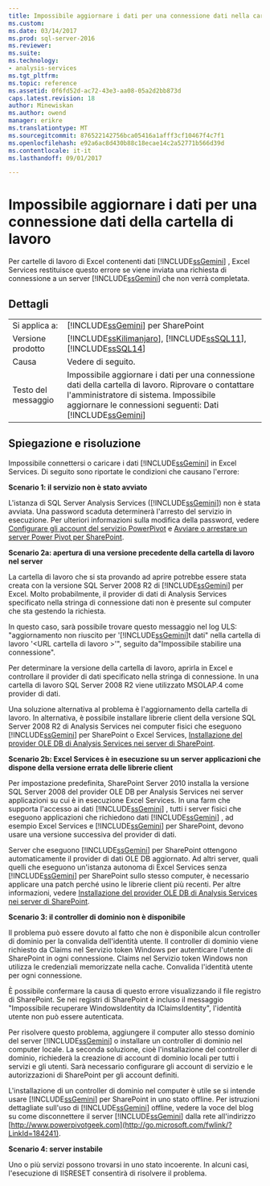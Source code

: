 ```yaml
---
title: Impossibile aggiornare i dati per una connessione dati nella cartella di lavoro | Documenti Microsoft
ms.custom: 
ms.date: 03/14/2017
ms.prod: sql-server-2016
ms.reviewer: 
ms.suite: 
ms.technology:
- analysis-services
ms.tgt_pltfrm: 
ms.topic: reference
ms.assetid: 0f6fd52d-ac72-43e3-aa08-05a2d2bb873d
caps.latest.revision: 18
author: Minewiskan
ms.author: owend
manager: erikre
ms.translationtype: MT
ms.sourcegitcommit: 876522142756bca05416a1afff3cf10467f4c7f1
ms.openlocfilehash: e92a6ac8d430b88c18ecae14c2a52771b566d39d
ms.contentlocale: it-it
ms.lasthandoff: 09/01/2017

---
```

# <a name="unable-to-refresh-data-for-a-data-connection-in-the-workbook"></a>Impossibile aggiornare i dati per una connessione dati della cartella di lavoro
  Per cartelle di lavoro di Excel contenenti dati [!INCLUDE[ssGemini](../../includes/ssgemini-md.md)] , Excel Services restituisce questo errore se viene inviata una richiesta di connessione a un server [!INCLUDE[ssGemini](../../includes/ssgemini-md.md)] che non verrà completata.  
  
## <a name="details"></a>Dettagli  
  
|||  
|-|-|  
|Si applica a:|[!INCLUDE[ssGemini](../../includes/ssgemini-md.md)] per SharePoint|  
|Versione prodotto|[!INCLUDE[ssKilimanjaro](../../includes/sskilimanjaro-md.md)], [!INCLUDE[ssSQL11](../../includes/sssql11-md.md)], [!INCLUDE[ssSQL14](../../includes/sssql14-md.md)]|  
|Causa|Vedere di seguito.|  
|Testo del messaggio|Impossibile aggiornare i dati per una connessione dati della cartella di lavoro. Riprovare o contattare l'amministratore di sistema. Impossibile aggiornare le connessioni seguenti: Dati [!INCLUDE[ssGemini](../../includes/ssgemini-md.md)]|  
  
## <a name="explanation-and-resolution"></a>Spiegazione e risoluzione  
 Impossibile connettersi o caricare i dati [!INCLUDE[ssGemini](../../includes/ssgemini-md.md)] in Excel Services. Di seguito sono riportate le condizioni che causano l'errore:  
  
 **Scenario 1: il servizio non è stato avviato**  
  
 L'istanza di SQL Server Analysis Services ([!INCLUDE[ssGemini](../../includes/ssgemini-md.md)]) non è stata avviata. Una password scaduta determinerà l'arresto del servizio in esecuzione. Per ulteriori informazioni sulla modifica della password, vedere [Configurare gli account del servizio PowerPivot](../../analysis-services/power-pivot-sharepoint/configure-power-pivot-service-accounts.md) e [Avviare o arrestare un server Power Pivot per SharePoint](../../analysis-services/power-pivot-sharepoint/start-or-stop-a-power-pivot-for-sharepoint-server.md).  
  
 **Scenario 2a: apertura di una versione precedente della cartella di lavoro nel server**  
  
 La cartella di lavoro che si sta provando ad aprire potrebbe essere stata creata con la versione SQL Server 2008 R2 di [!INCLUDE[ssGemini](../../includes/ssgemini-md.md)] per Excel. Molto probabilmente, il provider di dati di Analysis Services specificato nella stringa di connessione dati non è presente sul computer che sta gestendo la richiesta.  
  
 In questo caso, sarà possibile trovare questo messaggio nel log ULS: "aggiornamento non riuscito per '[!INCLUDE[ssGemini](../../includes/ssgemini-md.md)]t dati" nella cartella di lavoro '\<URL cartella di lavoro >'", seguito da"Impossibile stabilire una connessione".  
  
 Per determinare la versione della cartella di lavoro, aprirla in Excel e controllare il provider di dati specificato nella stringa di connessione. In una cartella di lavoro SQL Server 2008 R2 viene utilizzato MSOLAP.4 come provider di dati.  
  
 Una soluzione alternativa al problema è l'aggiornamento della cartella di lavoro. In alternativa, è possibile installare librerie client della versione SQL Server 2008 R2 di Analysis Services nei computer fisici che eseguono [!INCLUDE[ssGemini](../../includes/ssgemini-md.md)] per SharePoint o Excel Services, [Installazione del provider OLE DB di Analysis Services nei server di SharePoint](http://msdn.microsoft.com/en-us/2c62daf9-1f2d-4508-a497-af62360ee859).  
  
 **Scenario 2b: Excel Services è in esecuzione su un server applicazioni che dispone della versione errata delle librerie client**  
  
 Per impostazione predefinita, SharePoint Server 2010 installa la versione SQL Server 2008 del provider OLE DB per Analysis Services nei server applicazioni su cui è in esecuzione Excel Services. In una farm che supporta l'accesso ai dati [!INCLUDE[ssGemini](../../includes/ssgemini-md.md)] , tutti i server fisici che eseguono applicazioni che richiedono dati [!INCLUDE[ssGemini](../../includes/ssgemini-md.md)] , ad esempio Excel Services e [!INCLUDE[ssGemini](../../includes/ssgemini-md.md)] per SharePoint, devono usare una versione successiva del provider di dati.  
  
 Server che eseguono [!INCLUDE[ssGemini](../../includes/ssgemini-md.md)] per SharePoint ottengono automaticamente il provider di dati OLE DB aggiornato. Ad altri server, quali quelli che eseguono un'istanza autonoma di Excel Services senza [!INCLUDE[ssGemini](../../includes/ssgemini-md.md)] per SharePoint sullo stesso computer, è necessario applicare una patch perché usino le librerie client più recenti. Per altre informazioni, vedere [Installazione del provider OLE DB di Analysis Services nei server di SharePoint](http://msdn.microsoft.com/en-us/2c62daf9-1f2d-4508-a497-af62360ee859).  
  
 **Scenario 3: il controller di dominio non è disponibile**  
  
 Il problema può essere dovuto al fatto che non è disponibile alcun controller di dominio per la convalida dell'identità utente. Il controller di dominio viene richiesto da Claims nel Servizio token Windows per autenticare l'utente di SharePoint in ogni connessione. Claims nel Servizio token Windows non utilizza le credenziali memorizzate nella cache. Convalida l'identità utente per ogni connessione.  
  
 È possibile confermare la causa di questo errore visualizzando il file registro di SharePoint. Se nei registri di SharePoint è incluso il messaggio "Impossibile recuperare WindowsIdentity da IClaimsIdentity", l'identità utente non può essere autenticata.  
  
 Per risolvere questo problema, aggiungere il computer allo stesso dominio del server [!INCLUDE[ssGemini](../../includes/ssgemini-md.md)] o installare un controller di dominio nel computer locale. La seconda soluzione, cioè l'installazione del controller di dominio, richiederà la creazione di account di dominio locali per tutti i servizi e gli utenti. Sarà necessario configurare gli account di servizio e le autorizzazioni di SharePoint per gli account definiti.  
  
 L'installazione di un controller di dominio nel computer è utile se si intende usare [!INCLUDE[ssGemini](../../includes/ssgemini-md.md)] per SharePoint in uno stato offline. Per istruzioni dettagliate sull'uso di [!INCLUDE[ssGemini](../../includes/ssgemini-md.md)] offline, vedere la voce del blog su come disconnettere il server [!INCLUDE[ssGemini](../../includes/ssgemini-md.md)] dalla rete all'indirizzo [http://www.powerpivotgeek.com](http://go.microsoft.com/fwlink/?LinkId=184241).  
  
 **Scenario 4: server instabile**  
  
 Uno o più servizi possono trovarsi in uno stato incoerente. In alcuni casi, l'esecuzione di IISRESET consentirà di risolvere il problema.  
  
  

